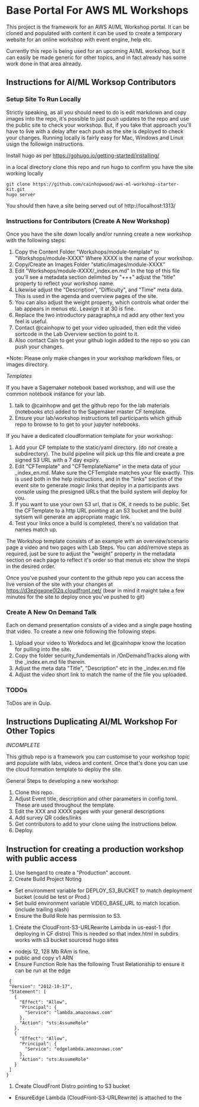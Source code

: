 # Base Portal For AWS ML Workshops

This project is the framework for an AWS AI/ML Workshop portal. It can be cloned and populated with content it can be used to create a temporary website for an online workshop with event engine, help etc.

Currently this repo is being used for an upcoming AI/ML workshop, but it can easily be made generic for other topics, and in fact already has some work done in that area already.

## Instructions for AI/ML Worksop Contributors

### Setup Site To Run Locally

Strictly speaking, as all you should need to do is edit markdown and copy images into the repo, it's possible to just push updates to the repo and use the public site to check your workshop. But, if you take that approach you'll have to live with a delay after each push as the site is deployed to check your changes. Running locally is fairly easy for Mac, Windows and Linux usign the followign instructions.
  
Install hugo as per https://gohugo.io/getting-started/installing/

in a local directory clone this repo and run hugo to confirm you have the site working locally
```
git clone https://github.com/cainhopwood/aws-ml-workshop-starter-kit.git
hugo server
```

You should then have a site being served out of http://localhost:1313/

### Instructions for Contributors (Create A New Workshop)

Once you have the site down locally and/or running create a new workshop with the following steps:

1. Copy the Content Folder "Workshops/module-template" to "Workshops/module-XXXX" Where XXXX is the name of your workshop.
1. Copy/Create an Images Folder "static/images/module-XXXX" 
1. Edit "Workshops/module-XXXX/_index.en.md" In the top of this file you'll see a metadata section delimited by "+++" adjust the "title" property to reflect your workshop name.
1. Likewise adjust the "Description", "Difficulty", and "Time" meta data. This is used in the agenda and overview pages of the site.
1. You can also adjust the weight property, which controls what order the lab appears in menus etc. Leavign it at 30 is fine. 
1. Replace the two introductory paragraphs,a nd add any other text you feel is useful.
1. Contact @cainhopw to get your video uploaded, then edit the video sortcode in the Lab Overview section to point to it.
1. Also contact Cain to get your github login added to the repo so you can push your changes. 

*Note: Please only make changes in your workshop markdown files, or images directory. 


*Templates*

If you have a Sagemaker notebook based workshop, and will use the common notebook instance for your lab.

1. talk to @cainhopw and get the github repo for the lab materials (notebooks etc) added to the Sagemaker master CF template.
1. Ensure your lab/workshop instructions tell participants which github repo to browse to to get to your jupyter notebooks.

If you have a dedicated cloudformation template for your workshop:
1. Add your CF template to the static/yaml directory. (do *not* create a subdirectory). The build pipeline will pick up this file and create a pre signed S3 URL with a 7 day expiry. 
1. Edit "CFTemplate" and "CFTemplateName" in the meta data of your _index_en.md. Make sure the CFTemplate matches your file exactly. This is used both in the help instructions, and in the "links" section of the event site to generate *magic links* that deploy in a participants aws console using the presigned URLs that the build system will deploy for you.
1. If you want to use your own S3 url, that is OK, it needs to be public. Set the CFTemplate to a http URL pointing at an S3 bucket and the build sytsem will generate an appropriate magic link.
1. Test your links once a build is completed, there's no validation that names match up.

The Workshop template consists of an example with an overview/scenario page a video and two pages with Lab Steps. You can add/remove steps as required, just be sure to adjust the "weight" property in the metadata section on each page to reflect it's order so that menus etc show the steps in the desired order.

Once you've pushed your content to the github repo you can access the live version of the site with your changes at https://d3ezjgxqne0l2q.cloudfront.net/ (bear in mind it maight take a few minutes for the site to deploy once you've pushed to git)


### Create A New On Demand Talk

Each on demand presentation consists of a video and a single page hosting that video. To create a new one following the following steps.

1. Upload your video to Workdocs and let @cainhopw know the location for pulling into the site.
1. Copy the folder security_fundementals in /OnDemandTracks along with the _index.en.md file therein.
1. Adjust the meta data "Title", "Description" etc in the _index.en.md file
1. Adjust the video short link to match the name of the file you uploaded. 

### TODOs

ToDos are in Quip. 

## Instructions Duplicating AI/ML Workshop For Other Topics

*INCOMPLETE* 

This github repo is a framework you can customise to your workshop topic and populate with labs, videos and content. Once that's done you can use the cloud formation template to deploy the site. 

General Steps to developing a new workshop:

1. Clone this repo.
1. Adjust Event title, description and other parameters in config.toml. These are used throughout the template.
1. Edit the XXX and XXXX pages with your general descriptions
1. Add survey QR codes/links
1. Get contributors to add to your clone using the instructions below.
1. Deploy.

## Instruction for creating a production workshop with public access

1. Use Isengard to create a "Production" account.
1. Create Build Project Noting
  - Set environment variable for DEPLOY_S3_BUCKET to match deployment bucket (could be test or Prod.)
  - Set build environment variable VIDEO_BASE_URL to match location. (include trailing slash)
  - Ensure the Build Role has permission to S3.
1. Create the CloudFront-S3-URLRewrite Lambda in us-east-1 (for deploying in CF distro) This is needed so that index.html in subdirs works with s3 bucket sourcesd hugo sites
  - nodejs 12, 128 Mb RAm is fine.
  - public and copy v1 ARN
  - Ensure Function Role has the following Trust Relationship to ensure it can be run at the edge
 ```
  {
  "Version": "2012-10-17",
  "Statement": [
    {
      "Effect": "Allow",
      "Principal": {
        "Service": "lambda.amazonaws.com"
      },
      "Action": "sts:AssumeRole"
    },
    {
      "Effect": "Allow",
      "Principal": {
        "Service": "edgelambda.amazonaws.com"
      },
      "Action": "sts:AssumeRole"
    }
  ]
}
```
1. Create CloudFront Distro pointing to S3 bucket
  - EnsureEdge Lambda (CloudFront-S3-URLRewrite) is attached to the 